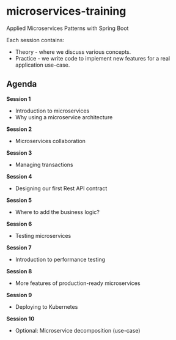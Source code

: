 # microservices-training
Applied Microservices Patterns with Spring Boot

Each session contains:
- Theory - where we discuss various concepts.
- Practice - we write code to implement new features for a real application use-case.


## Agenda

**Session 1**
   - Introduction to microservices
   - Why using a microservice architecture

**Session 2**
   - Microservices collaboration

**Session 3**
   - Managing transactions

**Session 4**
   - Designing our first Rest API contract

**Session 5**
   - Where to add the business logic?

**Session 6**
   - Testing microservices

**Session 7**
   - Introduction to performance testing

**Session 8**
   - More features of production-ready microservices

**Session 9**
   - Deploying to Kubernetes

**Session 10**
   - Optional: Microservice decomposition (use-case)
